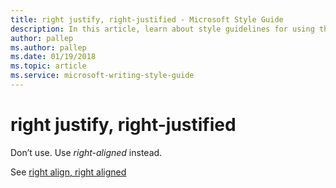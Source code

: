 ```yaml
---
title: right justify, right-justified - Microsoft Style Guide
description: In this article, learn about style guidelines for using the term 'right justify' in Microsoft documents.
author: pallep
ms.author: pallep
ms.date: 01/19/2018
ms.topic: article
ms.service: microsoft-writing-style-guide
---
```


# right justify, right-justified

Don’t use. Use *right-aligned* instead.

See [right align, right aligned](~/a-z-word-list-term-collections/r/right-align-right-aligned.md)
